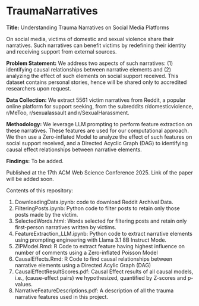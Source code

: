 # TraumaNarratives
**Title:** 
Understanding Trauma Narratives on Social Media Platforms

On social media, victims of domestic and sexual violence share their narratives. Such narratives can benefit victims by redefining their identity and receiving support from external sources. 

**Problem Statement:**
We address two aspects of such narratives: (1) identifying causal relationships between narrative elements and (2) analyzing the effect of such elements on social support received. This dataset contains personal stories, hence will be shared only to accredited researchers upon request. 

**Data Collection:** 
We extract 5561 victim narratives from Reddit, a popular online platform for support seeking, from the subreddits r/domesticviolence, r/MeToo, r/sexualassault and r/SexualHarassment. 

**Methodology:**
We leverage LLM prompting to perform feature extraction on these narratives. These features are used for our computational approach. 
We then use a Zero-inflated Model to analyze the effect of such features on social support received, and a Directed Acyclic Graph (DAG) to identifying causal effect relationships between narrative elements. 

**Findings:**
To be added. 

Published at the 17th ACM Web Science Conference 2025. Link of the paper will be added soon. 

Contents of this repository:

1. DownloadingData.ipynb: code to download Reddit Archival Data.
2. FilteringPosts.ipynb: Python code to filter posts to retain only those posts made by the victim.
3. SelectedWords.html: Words selected for filtering posts and retain only first-person narratives written by victims. 
4. FeatureExtraction_LLM.ipynb: Python code to extract narrative elements using prompting engineering with Llama 3.1 8B Instruct Mode.
5. ZIPModel.Rmd: R Code to extract feature having highest influence on number of comments using a Zero-inflated Poisson Model
6. CausalEffects.Rmd: R Code to find causal relationships between narrative elements using a Directed Acylic Graph (DAG)
7. CausalEffectResultScores.pdf: Causal Effect results of all causal models, i.e., (cause-effect pairs) we hypothesized, quantified by Z-scores and p-values.
8. NarrativeFeatureDescriptions.pdf: A description of all the trauma narrative features used in this project. 
